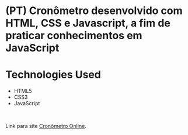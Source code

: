# (PT) Cronômetro desenvolvido com HTML, CSS e Javascript, a fim de praticar conhecimentos em JavaScript
# Technologies Used 
- HTML5
- CSS3
- JavaScript

<br />

Link para site [Cronômetro Online](https://andrehrc.github.io/cronometro-online/).

<br />
